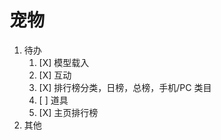 # 宠物

1. 待办
   1. [X] 模型载入
   2. [X] 互动
   3. [X] 排行榜分类，日榜，总榜，手机/PC 类目
   4. [ ] 道具
   5. [X] 主页排行榜
2. 其他
